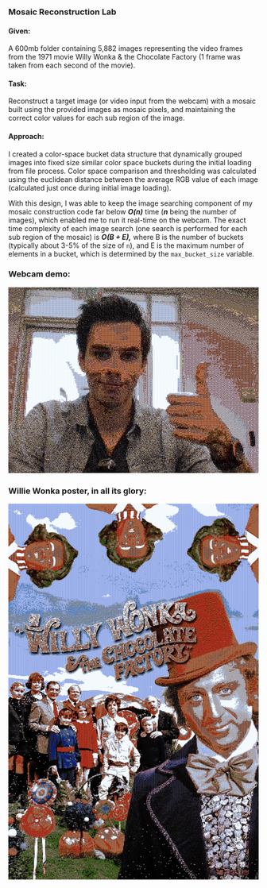 ### Mosaic Reconstruction Lab

#### Given:
A 600mb folder containing 5,882 images representing the video frames from the 1971 movie Willy Wonka & the Chocolate Factory (1 frame was taken from each second of the movie).

#### Task:

Reconstruct a target image (or video input from the webcam) with a mosaic built using the provided images as mosaic pixels, and maintaining the correct color values for each sub region of the image. 

#### Approach:

I created a color-space bucket data structure that dynamically grouped images into fixed size similar color space buckets during the initial loading from file process. Color space comparison and thresholding was calculated using the euclidean distance between the average RGB value of each image (calculated just once during initial image loading). 

With this design, I was able to keep the image searching component of my mosaic construction code far below ***O(n)*** time (***n*** being the number of images), which enabled me to run it real-time on the webcam. The exact time complexity of each image search (one search is performed for each sub region of the mosaic) is ***O(B + E),*** where B is the number of buckets (typically about 3-5% of the size of `n`), and E is the maximum number of elements in a bucket, which is determined by the `max_bucket_size` variable. 


### Webcam demo:

<p align="center">
  <img src="sample/capture.png" alt="oops, image link is broken. check the sample/ folder">
</p>
  


### Willie Wonka poster, in all its glory:
![oops, image link is broken. check the sample/ folder](sample/mosaic.png)
